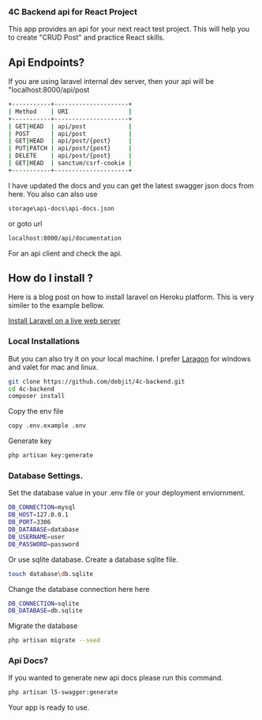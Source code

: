 ### 4C Backend api for React Project

This app provides an api for your next react test project. This will help you to create "CRUD Post" and practice React skills.

## Api Endpoints?

If you are using laravel internal dev server, then your api will be "localhost:8000/api/post

```bash
+-----------+---------------------+
| Method    | URI                 | 
+-----------+---------------------+
| GET|HEAD  | api/post            |
| POST      | api/post            |
| GET|HEAD  | api/post/{post}     |
| PUT|PATCH | api/post/{post}     |
| DELETE    | api/post/{post}     |
| GET|HEAD  | sanctum/csrf-cookie |
+-----------+---------------------+
```
I have updated the docs and you can get the latest swagger json docs from here. You also can also use 

```bash
storage\api-docs\api-docs.json
```
or goto url

```bash
localhost:8000/api/documentation
```
For an api client and check the api.


## How do I install ?


Here is a blog post on how to install laravel on Heroku platform. This is very similer to the example bellow.

[Install Laravel on a live web server](https://debjit012.medium.com/how-did-i-host-my-blood-donation-diary-app-on-heroku-for-free-be03f8f4e1c9)


### Local Installations


But you can also try it on your local machine. I prefer [Laragon](https://laragon.org) for windows and valet for mac and linux.


```bash
git clone https://github.com/debjit/4c-backend.git
cd 4c-backend
composer install
```

Copy the env file 

```bash
copy .env.example .env
```
Generate key 

```bash
php artisan key:generate
```
### Database Settings.
Set the database value in your .env file or your deployment enviornment.
```bash
DB_CONNECTION=mysql
DB_HOST=127.0.0.1
DB_PORT=3306
DB_DATABASE=database
DB_USERNAME=user
DB_PASSWORD=password
```
Or use sqlite database. Create a database sqlite file.
```bash
touch database\db.sqlite
```
Change the database connection here here

```bash
DB_CONNECTION=sqlite
DB_DATABASE=db.sqlite
```

Migrate the database

```bash
php artisan migrate --seed
```
### Api Docs?
If you wanted to generate new api docs please run this command.

```bash
php artisan l5-swagger:generate 
```
Your app is ready to use.
